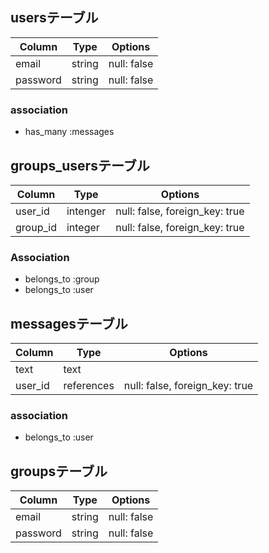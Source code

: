## usersテーブル

|Column|Type|Options|
|------|----|-------|
|email|string|null: false|
|password|string|null: false|

### association
- has_many :messages

## groups_usersテーブル

|Column|Type|Options|
|------|----|-------|
|user_id|intenger|null: false, foreign_key: true|
|group_id|integer|null: false, foreign_key: true|

### Association
- belongs_to :group
- belongs_to :user

## messagesテーブル

|Column|Type|Options|
|------|----|-------|
|text|text|
|user_id|references|null: false, foreign_key: true|

### association

- belongs_to :user

## groupsテーブル

|Column|Type|Options|
|------|----|-------|
|email|string|null: false|
|password|string|null: false|
